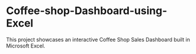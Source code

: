 # Coffee-shop-Dashboard-using-Excel
This project showcases an interactive Coffee Shop Sales Dashboard built in Microsoft Excel. 
